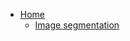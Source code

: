 * [Home](https://cbiit.github.io/fnlcr-bids-hpc)
  * [Image segmentation](https://cbiit.github.io/fnlcr-bids-hpc/image_segmentation)
